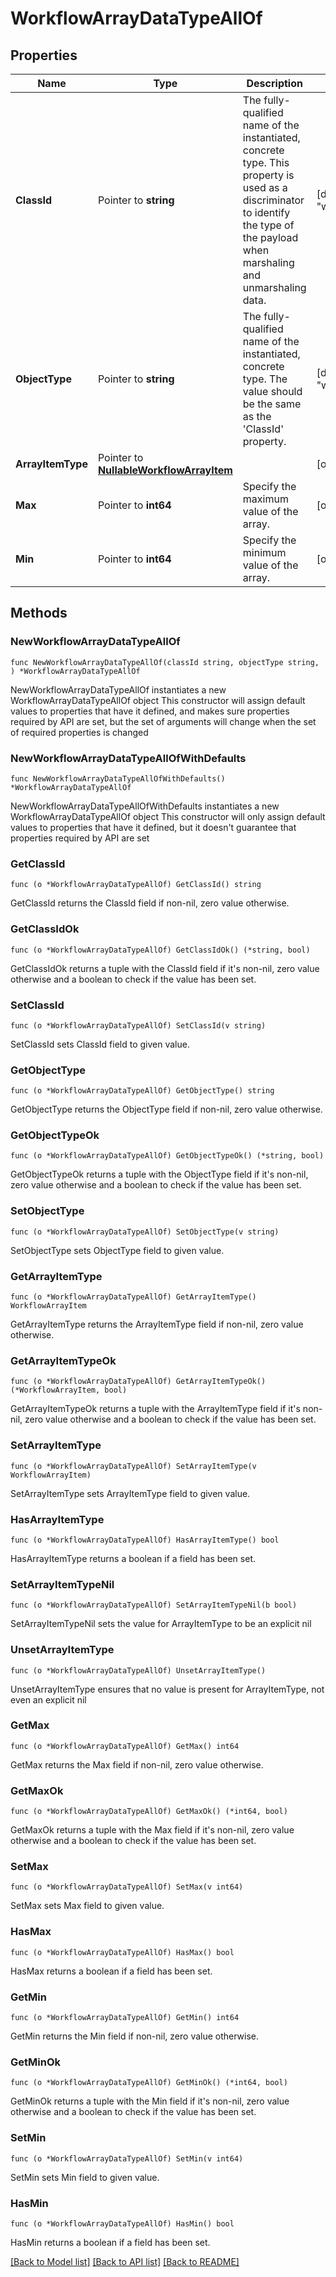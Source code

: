 # WorkflowArrayDataTypeAllOf

## Properties

Name | Type | Description | Notes
------------ | ------------- | ------------- | -------------
**ClassId** | Pointer to **string** | The fully-qualified name of the instantiated, concrete type. This property is used as a discriminator to identify the type of the payload when marshaling and unmarshaling data. | [default to "workflow.ArrayDataType"]
**ObjectType** | Pointer to **string** | The fully-qualified name of the instantiated, concrete type. The value should be the same as the &#39;ClassId&#39; property. | [default to "workflow.ArrayDataType"]
**ArrayItemType** | Pointer to [**NullableWorkflowArrayItem**](workflow.ArrayItem.md) |  | [optional] 
**Max** | Pointer to **int64** | Specify the maximum value of the array. | [optional] 
**Min** | Pointer to **int64** | Specify the minimum value of the array. | [optional] 

## Methods

### NewWorkflowArrayDataTypeAllOf

`func NewWorkflowArrayDataTypeAllOf(classId string, objectType string, ) *WorkflowArrayDataTypeAllOf`

NewWorkflowArrayDataTypeAllOf instantiates a new WorkflowArrayDataTypeAllOf object
This constructor will assign default values to properties that have it defined,
and makes sure properties required by API are set, but the set of arguments
will change when the set of required properties is changed

### NewWorkflowArrayDataTypeAllOfWithDefaults

`func NewWorkflowArrayDataTypeAllOfWithDefaults() *WorkflowArrayDataTypeAllOf`

NewWorkflowArrayDataTypeAllOfWithDefaults instantiates a new WorkflowArrayDataTypeAllOf object
This constructor will only assign default values to properties that have it defined,
but it doesn't guarantee that properties required by API are set

### GetClassId

`func (o *WorkflowArrayDataTypeAllOf) GetClassId() string`

GetClassId returns the ClassId field if non-nil, zero value otherwise.

### GetClassIdOk

`func (o *WorkflowArrayDataTypeAllOf) GetClassIdOk() (*string, bool)`

GetClassIdOk returns a tuple with the ClassId field if it's non-nil, zero value otherwise
and a boolean to check if the value has been set.

### SetClassId

`func (o *WorkflowArrayDataTypeAllOf) SetClassId(v string)`

SetClassId sets ClassId field to given value.


### GetObjectType

`func (o *WorkflowArrayDataTypeAllOf) GetObjectType() string`

GetObjectType returns the ObjectType field if non-nil, zero value otherwise.

### GetObjectTypeOk

`func (o *WorkflowArrayDataTypeAllOf) GetObjectTypeOk() (*string, bool)`

GetObjectTypeOk returns a tuple with the ObjectType field if it's non-nil, zero value otherwise
and a boolean to check if the value has been set.

### SetObjectType

`func (o *WorkflowArrayDataTypeAllOf) SetObjectType(v string)`

SetObjectType sets ObjectType field to given value.


### GetArrayItemType

`func (o *WorkflowArrayDataTypeAllOf) GetArrayItemType() WorkflowArrayItem`

GetArrayItemType returns the ArrayItemType field if non-nil, zero value otherwise.

### GetArrayItemTypeOk

`func (o *WorkflowArrayDataTypeAllOf) GetArrayItemTypeOk() (*WorkflowArrayItem, bool)`

GetArrayItemTypeOk returns a tuple with the ArrayItemType field if it's non-nil, zero value otherwise
and a boolean to check if the value has been set.

### SetArrayItemType

`func (o *WorkflowArrayDataTypeAllOf) SetArrayItemType(v WorkflowArrayItem)`

SetArrayItemType sets ArrayItemType field to given value.

### HasArrayItemType

`func (o *WorkflowArrayDataTypeAllOf) HasArrayItemType() bool`

HasArrayItemType returns a boolean if a field has been set.

### SetArrayItemTypeNil

`func (o *WorkflowArrayDataTypeAllOf) SetArrayItemTypeNil(b bool)`

 SetArrayItemTypeNil sets the value for ArrayItemType to be an explicit nil

### UnsetArrayItemType
`func (o *WorkflowArrayDataTypeAllOf) UnsetArrayItemType()`

UnsetArrayItemType ensures that no value is present for ArrayItemType, not even an explicit nil
### GetMax

`func (o *WorkflowArrayDataTypeAllOf) GetMax() int64`

GetMax returns the Max field if non-nil, zero value otherwise.

### GetMaxOk

`func (o *WorkflowArrayDataTypeAllOf) GetMaxOk() (*int64, bool)`

GetMaxOk returns a tuple with the Max field if it's non-nil, zero value otherwise
and a boolean to check if the value has been set.

### SetMax

`func (o *WorkflowArrayDataTypeAllOf) SetMax(v int64)`

SetMax sets Max field to given value.

### HasMax

`func (o *WorkflowArrayDataTypeAllOf) HasMax() bool`

HasMax returns a boolean if a field has been set.

### GetMin

`func (o *WorkflowArrayDataTypeAllOf) GetMin() int64`

GetMin returns the Min field if non-nil, zero value otherwise.

### GetMinOk

`func (o *WorkflowArrayDataTypeAllOf) GetMinOk() (*int64, bool)`

GetMinOk returns a tuple with the Min field if it's non-nil, zero value otherwise
and a boolean to check if the value has been set.

### SetMin

`func (o *WorkflowArrayDataTypeAllOf) SetMin(v int64)`

SetMin sets Min field to given value.

### HasMin

`func (o *WorkflowArrayDataTypeAllOf) HasMin() bool`

HasMin returns a boolean if a field has been set.


[[Back to Model list]](../README.md#documentation-for-models) [[Back to API list]](../README.md#documentation-for-api-endpoints) [[Back to README]](../README.md)


